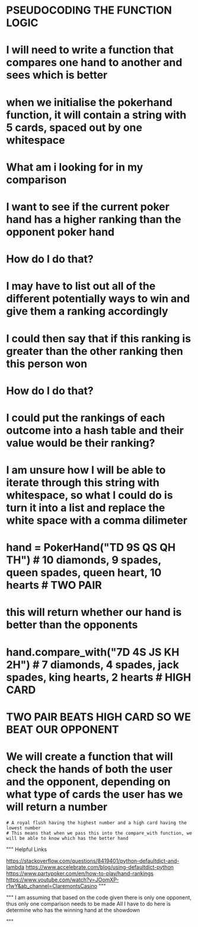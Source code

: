# PSEUDOCODING THE FUNCTION LOGIC

# I will need to write a function that compares one hand to another and sees which is better

# when we initialise the pokerhand function, it will contain a string with 5 cards, spaced out by one whitespace

# What am i looking for in my comparison

# I want to see if the current poker hand has a higher ranking than the opponent poker hand

# How do I do that?

# I may have to list out all of the different potentially ways to win and give them a ranking accordingly

# I could then say that if this ranking is greater than the other ranking then this person won

# How do I do that?

# I could put the rankings of each outcome into a hash table and their value would be their ranking?


# I am unsure how I will be able to iterate through this string with whitespace, so what I could do is turn it into a list and replace the white space with a comma dilimeter


# hand = PokerHand("TD 9S QS QH TH")  # 10 diamonds, 9 spades, queen spades, queen heart, 10 hearts # TWO PAIR

# this will return whether our hand is better than the opponents

# hand.compare_with("7D 4S JS KH 2H") # 7 diamonds, 4 spades, jack spades, king hearts, 2 hearts  # HIGH CARD

# TWO PAIR BEATS HIGH CARD SO WE BEAT OUR OPPONENT


# We will create a function that will check the hands of both the user and the opponent, depending on what type of cards the user has we will return a number
    # A royal flush having the highest number and a high card having the lowest number
    # This means that when we pass this into the compare_with function, we will be able to know which has the better hand


"""
Helpful Links

https://stackoverflow.com/questions/8419401/python-defaultdict-and-lambda
https://www.accelebrate.com/blog/using-defaultdict-python
https://www.partypoker.com/en/how-to-play/hand-rankings
https://www.youtube.com/watch?v=JOomXP-r1wY&ab_channel=ClaremontsCasino
"""

"""
I am assuming that based on the code given there is only one opponent, thus only one comparison needs to be made
All I have to do here is determine who has the winning hand at the showdown

"""